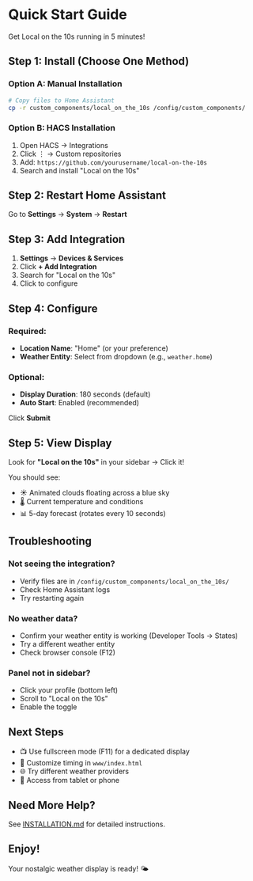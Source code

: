 # Quick Start Guide

Get Local on the 10s running in 5 minutes!

## Step 1: Install (Choose One Method)

### Option A: Manual Installation
```bash
# Copy files to Home Assistant
cp -r custom_components/local_on_the_10s /config/custom_components/
```

### Option B: HACS Installation
1. Open HACS → Integrations
2. Click ⋮ → Custom repositories
3. Add: `https://github.com/yourusername/local-on-the-10s`
4. Search and install "Local on the 10s"

## Step 2: Restart Home Assistant

Go to **Settings** → **System** → **Restart**

## Step 3: Add Integration

1. **Settings** → **Devices & Services**
2. Click **+ Add Integration**
3. Search for "Local on the 10s"
4. Click to configure

## Step 4: Configure

### Required:
- **Location Name**: "Home" (or your preference)
- **Weather Entity**: Select from dropdown (e.g., `weather.home`)

### Optional:
- **Display Duration**: 180 seconds (default)
- **Auto Start**: Enabled (recommended)

Click **Submit**

## Step 5: View Display

Look for **"Local on the 10s"** in your sidebar → Click it!

You should see:
- ☀️ Animated clouds floating across a blue sky
- 🌡️ Current temperature and conditions
- 📊 5-day forecast (rotates every 10 seconds)

## Troubleshooting

### Not seeing the integration?
- Verify files are in `/config/custom_components/local_on_the_10s/`
- Check Home Assistant logs
- Try restarting again

### No weather data?
- Confirm your weather entity is working (Developer Tools → States)
- Try a different weather entity
- Check browser console (F12)

### Panel not in sidebar?
- Click your profile (bottom left)
- Scroll to "Local on the 10s"
- Enable the toggle

## Next Steps

- 📺 Use fullscreen mode (F11) for a dedicated display
- 🎨 Customize timing in `www/index.html`
- 🌐 Try different weather providers
- 📱 Access from tablet or phone

## Need More Help?

See [INSTALLATION.md](INSTALLATION.md) for detailed instructions.

## Enjoy!

Your nostalgic weather display is ready! 🌤️
